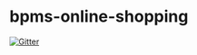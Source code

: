 # bpms-online-shopping

[![Gitter](https://badges.gitter.im/Join%20Chat.svg)](https://gitter.im/ffsantos92/bpms-online-shopping?utm_source=badge&utm_medium=badge&utm_campaign=pr-badge&utm_content=badge)